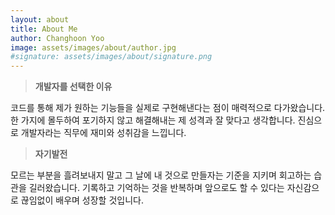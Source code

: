 ```yaml
---
layout: about
title: About Me
author: Changhoon Yoo
image: assets/images/about/author.jpg
#signature: assets/images/about/signature.png
---
```

>**개발자를 선택한 이유**  

코드를 통해 제가 원하는 기능들을 실제로 구현해낸다는 점이 매력적으로 다가왔습니다. 한 가지에 몰두하여 포기하지 않고 해결해내는 제 성격과 잘 맞다고 생각합니다. 
진심으로 개발자라는 직무에 재미와 성취감을 느낍니다.

>**자기발전**

모르는 부분을 흘려보내지 말고 그 날에 내 것으로 만들자는 기준을 지키며 회고하는 습관을 길러왔습니다.
기록하고 기억하는 것을 반복하며 앞으로도 할 수 있다는 자신감으로 끊임없이 배우며 성장할 것입니다.

